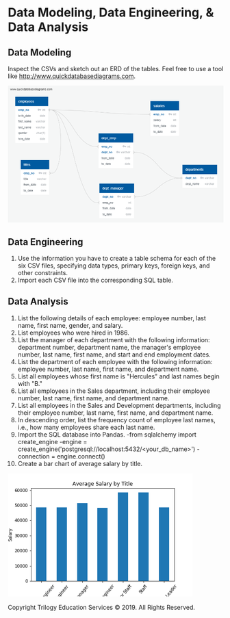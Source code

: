 # Data Modeling, Data Engineering, & Data Analysis

## Data Modeling
Inspect the CSVs and sketch out an ERD of the tables. Feel free to use a tool like http://www.quickdatabasediagrams.com.

![ERD Diagram](EmployeeSQL/QuickDBD-exportdiagramscreenshot.png)

## Data Engineering
1. Use the information you have to create a table schema for each of the six CSV files, specifying data types, primary keys, foreign keys, and other constraints.
2. Import each CSV file into the corresponding SQL table.

## Data Analysis
1. List the following details of each employee: employee number, last name, first name, gender, and salary.
2. List employees who were hired in 1986.
3. List the manager of each department with the following information: department number, department name, the manager's employee number, last name, first name, and start and end employment dates.
4. List the department of each employee with the following information: employee number, last name, first name, and department name.
5. List all employees whose first name is "Hercules" and last names begin with "B."
6. List all employees in the Sales department, including their employee number, last name, first name, and department name.
7. List all employees in the Sales and Development departments, including their employee number, last name, first name, and department name.
8. In descending order, list the frequency count of employee last names, i.e., how many employees share each last name.
9. Import the SQL database into Pandas. 
  -from sqlalchemy import create_engine
  -engine = create_engine('postgresql://localhost:5432/<your_db_name>')
  -connection = engine.connect()
10. Create a bar chart of average salary by title.

![Bar Chart](EmployeeSQL/barplot1.png)



Copyright
Trilogy Education Services © 2019. All Rights Reserved.
